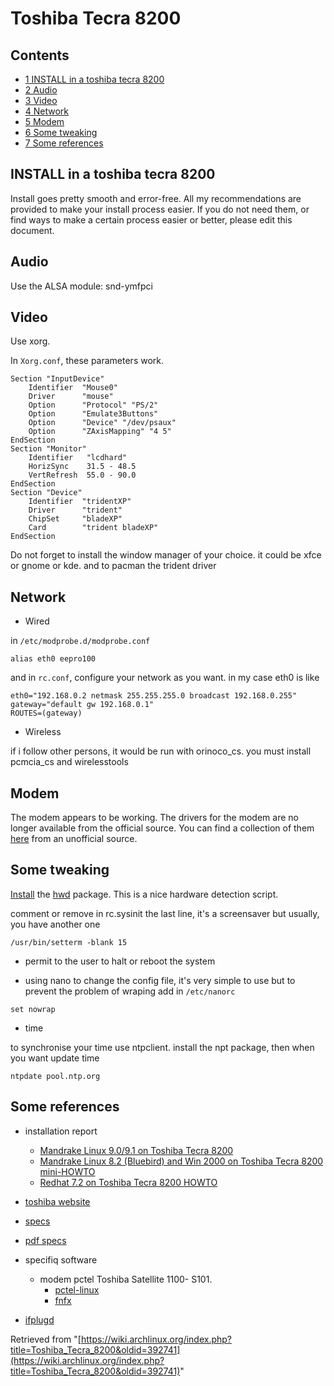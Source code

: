 # Toshiba Tecra 8200

## Contents

*   [1 INSTALL in a toshiba tecra 8200](#INSTALL_in_a_toshiba_tecra_8200)
*   [2 Audio](#Audio)
*   [3 Video](#Video)
*   [4 Network](#Network)
*   [5 Modem](#Modem)
*   [6 Some tweaking](#Some_tweaking)
*   [7 Some references](#Some_references)

## INSTALL in a toshiba tecra 8200

Install goes pretty smooth and error-free. All my recommendations are provided to make your install process easier. If you do not need them, or find ways to make a certain process easier or better, please edit this document.

## Audio

Use the ALSA module: snd-ymfpci

## Video

Use xorg.

In `Xorg.conf`, these parameters work.

```
Section "InputDevice"
	Identifier  "Mouse0"
	Driver      "mouse"
	Option	    "Protocol" "PS/2"
	Option	    "Emulate3Buttons"
	Option	    "Device" "/dev/psaux"
	Option      "ZAxisMapping" "4 5"
EndSection
Section "Monitor"
	Identifier   "lcdhard"
	HorizSync    31.5 - 48.5
	VertRefresh  55.0 - 90.0
EndSection
Section "Device"
	Identifier  "tridentXP"
	Driver      "trident"
	ChipSet     "bladeXP"
	Card        "trident bladeXP"
EndSection

```

Do not forget to install the window manager of your choice. it could be xfce or gnome or kde. and to pacman the trident driver

## Network

*   Wired

in `/etc/modprobe.d/modprobe.conf`

```
alias eth0 eepro100

```

and in `rc.conf`, configure your network as you want. in my case eth0 is like

```
eth0="192.168.0.2 netmask 255.255.255.0 broadcast 192.168.0.255"
gateway="default gw 192.168.0.1"
ROUTES=(gateway)

```

*   Wireless

if i follow other persons, it would be run with orinoco_cs. you must install pcmcia_cs and wirelesstools

## Modem

The modem appears to be working. The drivers for the modem are no longer available from the official source. You can find a collection of them [here](http://linmodems.technion.ac.il/packages/smartlink/) from an unofficial source.

## Some tweaking

[Install](/index.php/Install "Install") the [hwd](https://www.archlinux.org/packages/?name=hwd) package. This is a nice hardware detection script.

comment or remove in rc.sysinit the last line, it's a screensaver but usually, you have another one

```
/usr/bin/setterm -blank 15

```

*   permit to the user to halt or reboot the system

*   using nano to change the config file, it's very simple to use but to prevent the problem of wraping add in `/etc/nanorc`

```
set nowrap

```

*   time

to synchronise your time use ntpclient. install the npt package, then when you want update time

```
ntpdate pool.ntp.org

```

## Some references

*   installation report
    *   [Mandrake Linux 9.0/9.1 on Toshiba Tecra 8200](http://www.justobjects.nl/just/linux/linux-tecra-8200-all.html)
    *   [Mandrake Linux 8.2 (Bluebird) and Win 2000 on Toshiba Tecra 8200 mini-HOWTO](http://home.sprintmail.com/~khollenshead/linux/linux-winnt-tecra8200.html)
    *   [Redhat 7.2 on Toshiba Tecra 8200 HOWTO](http://sandroboscaro.tripod.com/tecra-redhat-howto.html)

*   [toshiba website](http://linux.toshiba-dme.co.jp/linux/eng/pc/tecra8200_memo.htm)
*   [specs](http://linux.toshiba-dme.co.jp/linux/eng/spec.php3?model=PT820xxx)
*   [pdf specs](http://cdgenp01.csd.toshiba.com/content/product/pdf_files/detailed_specs/tecra_8200.pdf)

*   specifiq software
    *   modem pctel Toshiba Satellite 1100- S101.
        *   [pctel-linux](http://linmodems.technion.ac.il/pctel-linux/)
        *   [fnfx](http://fnfx.sourceforge.net/)
*   [ifplugd](http://0pointer.de/lennart/projects/ifplugd/)

Retrieved from "[https://wiki.archlinux.org/index.php?title=Toshiba_Tecra_8200&oldid=392741](https://wiki.archlinux.org/index.php?title=Toshiba_Tecra_8200&oldid=392741)"